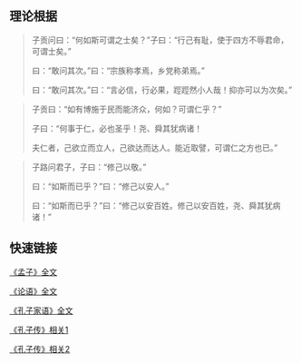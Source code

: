 ## 理论根据

>子贡问曰：“何如斯可谓之士矣？”子曰：“行己有耻，使于四方不辱君命，可谓士矣。”
>
>曰：“敢问其次。”曰：“宗族称孝焉，乡党称弟焉。”
>
>曰：“敢问其次。”曰：“言必信，行必果，踁踁然小人哉！抑亦可以为次矣。”

>子贡曰：“如有博施于民而能济众，何如？可谓仁乎？”
>
>子曰：“何事于仁，必也圣乎！尧、舜其犹病诸！
>
>夫仁者，己欲立而立人，己欲达而达人。能近取譬，可谓仁之方也已。”

>子路问君子，子曰：“修己以敬。”
>
>曰：“如斯而已乎？”曰：“修己以安人。”
>
>曰：“如斯而已乎？”曰：“修己以安百姓。修己以安百姓，尧、舜其犹病诸！”


## 快速链接

[《孟子》全文](https://so.gushiwen.org/guwen/book_11.aspx)

[《论语》全文](https://so.gushiwen.org/guwen/bookv_37.aspx)

[《孔子家语》全文](https://so.gushiwen.org/guwen/bookv_4128.aspx)

[《孔子传》相关1](http://www.quanxue.cn/LS_ChunQiu/Kong/Kong30.html)

[《孔子传》相关2](http://www.quanxue.cn/ls_chunqiu/Kong/Kong29.html)
